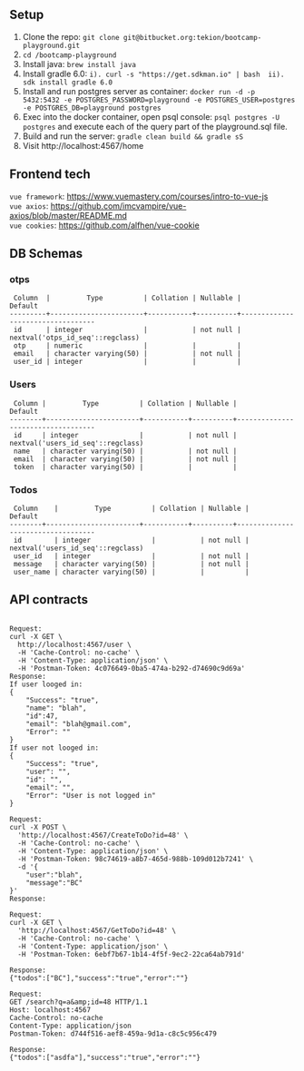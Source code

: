 ## Setup
1. Clone the repo: `git clone git@bitbucket.org:tekion/bootcamp-playground.git`
2. `cd /bootcamp-playground`  
3. Install java: `brew install java`  
3. Install gradle 6.0: `i). curl -s "https://get.sdkman.io" | bash  ii). sdk install gradle 6.0`  
4. Install  and run postgres server as container: `docker run -d -p 5432:5432 -e POSTGRES_PASSWORD=playground -e POSTGRES_USER=postgres -e POSTGRES_DB=playground postgres`  
5. Exec into the docker container, open psql console: `psql postgres -U postgres` and execute each of the query part of the playground.sql file.   
5. Build and run the server: `gradle clean build && gradle sS`  
6. Visit http://localhost:4567/home  

## Frontend tech
`vue framework`: https://www.vuemastery.com/courses/intro-to-vue-js  
`vue axios`: https://github.com/imcvampire/vue-axios/blob/master/README.md  
`vue cookies`: https://github.com/alfhen/vue-cookie  

## DB Schemas  

### otps  

```                                                              Table "public.otps"
 Column  |         Type          | Collation | Nullable |             Default
---------+-----------------------+-----------+----------+----------------------------------
 id      | integer               |           | not null | nextval('otps_id_seq'::regclass)
 otp     | numeric               |           |          |
 email   | character varying(50) |           | not null |
 user_id | integer               |           |          |
```

### Users  

```
 Column |         Type          | Collation | Nullable |              Default
--------+-----------------------+-----------+----------+-----------------------------------
 id     | integer               |           | not null | nextval('users_id_seq'::regclass)
 name   | character varying(50) |           | not null |
 email  | character varying(50) |           | not null |
 token  | character varying(50) |           |          |
```

### Todos  

```
 Column    |         Type          | Collation | Nullable |              Default
--------+-----------------------+-----------+----------+-----------------------------------
 id        | integer               |           | not null | nextval('users_id_seq'::regclass)
 user_id   | integer               |           | not null |
 message   | character varying(50) |           | not null |
 user_name | character varying(50) |           |          |

```
## API contracts  
```

Request:
curl -X GET \
  http://localhost:4567/user \
  -H 'Cache-Control: no-cache' \
  -H 'Content-Type: application/json' \
  -H 'Postman-Token: 4c076649-0ba5-474a-b292-d74690c9d69a'
Response:
If user looged in:
{
	"Success": "true",
	"name": "blah",
	"id":47,
	"email": "blah@gmail.com",
	"Error": ""
}
If user not looged in:
{
	"Success": "true",
	"user": "",
	"id": "",
	"email": "",
	"Error": "User is not logged in"
}
```
```
Request:
curl -X POST \
  'http://localhost:4567/CreateToDo?id=48' \
  -H 'Cache-Control: no-cache' \
  -H 'Content-Type: application/json' \
  -H 'Postman-Token: 98c74619-a8b7-465d-988b-109d012b7241' \
  -d '{
	"user":"blah",
	"message":"BC"
}'
Response:

```

```
Request:
curl -X GET \
  'http://localhost:4567/GetToDo?id=48' \
  -H 'Cache-Control: no-cache' \
  -H 'Content-Type: application/json' \
  -H 'Postman-Token: 6ebf7b67-1b14-4f5f-9ec2-22ca64ab791d'

Response:
{"todos":["BC"],"success":"true","error":""}
```


```
Request:
GET /search?q=a&amp;id=48 HTTP/1.1
Host: localhost:4567
Cache-Control: no-cache
Content-Type: application/json
Postman-Token: d744f516-aef8-459a-9d1a-c8c5c956c479

Response:
{"todos":["asdfa"],"success":"true","error":""}
```
